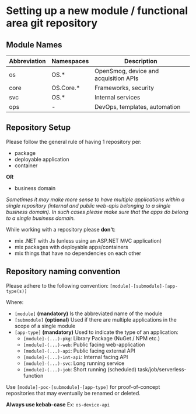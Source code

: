 # Setting up a new module / functional area git repository

## Module Names

|Abbreviation|Namespaces|Description|
|------------|----------|-----------|
|os|OS.*|OpenSmog, device and acquisition APIs|
|core|OS.Core.*|Frameworks, security|
|svc|OS.*|Internal services|
|ops|-|DevOps, templates, automation|


## Repository Setup

Please follow the general rule of having 1 repository per:
- package
- deployable application
- container

**OR**

- business domain

*Sometimes it may make more sense to have multiple applications within a single repository (internal and public web-apis belonging to a single business domain).*
*In such cases please make sure that the apps do belong to a single business domain.*

While working with a repository please **don't**:
- mix .NET with Js (unless using an ASP.NET MVC application)
- mix packages with deployable apps/containers
- mix things that have no dependencies on each other

## Repository naming convention

Please adhere to the following convention: ```[module]-[submodule]-[app-type(s)]```

Where:

- ```[module]``` **(mandatory)** Is the abbreviated name of the module
- ```[submodule]``` **(optional)** Used if there are multiple applications in the scope of a single module
- ```[app-type]``` **(mandatory)** Used to indicate the type of an application:
    - ```[module]-(...)-pkg```: Library Package (NuGet / NPM etc.)
    - ```[module]-(...)-web```: Public facing web-application 
    - ```[module]-(...)-api```: Public facing external API 
    - ```[module]-(...)-int-api```: Internal facing API
    - ```[module]-(...)-svc```: Long running service
    - ```[module]-(...)-job```: Short running (scheduled) task/job/serverless-function

Use ```[module]-poc-[submodule]-[app-type]``` for proof-of-concept repositories that may eventually be renamed or deleted.

**Always use kebab-case**
Ex: ```os-device-api```
